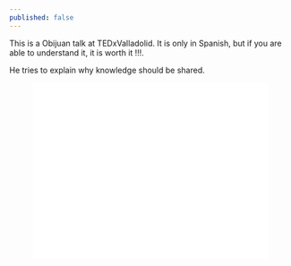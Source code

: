 ```yaml
---
published: false
---
```


This is a Obijuan talk at TEDxValladolid. It is only in Spanish, but if you are able to understand it, it is worth it !!!.

He tries to explain why knowledge should be shared.

<center>
<iframe src="//www.youtube.com/embed/94_uaafCR0w" height="315" width="420" allowfullscreen="" frameborder="0"></iframe></center>
